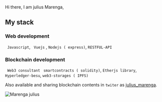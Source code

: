   Hi there, I am julius Marenga,
  
  ## My stack
  
  ### Web development
  ` Javascript`, ` Vuejs` ,
  `Nodejs ( express)`, `RESTFUL-API`
  ### Blockchain development
 ` Web3 consultant`	 ` smartcontracts ( solidity)`, `Etherjs library`, ` Hyperledger-besu`, `web3-storages ( IPFS)`
	
  Also  available and sharing blockchain contents in `twiter` as [julius_marenga](https://twitter.com/julius_marenga).
   
 
 
   
   
 ![Marenga julius](https://github-readme-stats.vercel.app/api?username=marenga14&show_icons=true)
